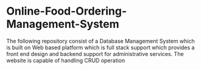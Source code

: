 # Online-Food-Ordering-Management-System

The following repository consist of a Database Management System which is built on Web based platform which is full stack support which provides a front end design 
and backend support for administrative services.
The website is capable of handling CRUD operation

